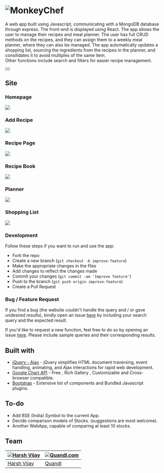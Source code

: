 # ![MonkeyChef](https://raw.githubusercontent.com/Marshall3c03/CapstoneMealPlanner/main/client/src/static/CSS/graphics/MonkeyChefLogo.png)

<table>
<td>
<tr>
  A web app built using Javascript, communicating with a MongoDB database through express. The front-end is displayed using React.
</tr>
<tr>
  The app allows the user to manage their recipes and meal planner. The user has full CRUD methods on the recipes, and they can assign them to a weekly meal planner, where they can also be managed. The app automatically updates a shopping list, sourcing the ingredients from the recipes in the planner, and consilidates it to avoid multiples of the same item.<br>
  Other functions include search and filters for easier recipe management.
</tr>
</td>
</table>

## Site

### Homepage

![](https://raw.githubusercontent.com/Marshall3c03/CapstoneMealPlanner/main/demo/Homepage.png)

### Add Recipe
![](https://raw.githubusercontent.com/Marshall3c03/CapstoneMealPlanner/main/demo/AddRecipe.png)

### Recipe Page
![](https://raw.githubusercontent.com/Marshall3c03/CapstoneMealPlanner/main/demo/RecipePage.png)

### Recipe Book
![](https://raw.githubusercontent.com/Marshall3c03/CapstoneMealPlanner/main/demo/RecipeBook.png)

### Planner
![](https://raw.githubusercontent.com/Marshall3c03/CapstoneMealPlanner/main/demo/Planner.png)

### Shopping List
![](https://raw.githubusercontent.com/Marshall3c03/CapstoneMealPlanner/main/demo/ShoppingList.png)


### Development

Follow these steps if you want to run and use the app:

- Fork the repo
- Create a new branch (`git checkout -b improve-feature`)
- Make the appropriate changes in the files
- Add changes to reflect the changes made
- Commit your changes (`git commit -am 'Improve feature'`)
- Push to the branch (`git push origin improve-feature`)
- Create a Pull Request 

### Bug / Feature Request

If you find a bug (the website couldn't handle the query and / or gave undesired results), kindly open an issue [here](https://github.com/iharsh234/WebApp/issues/new) by including your search query and the expected result.

If you'd like to request a new function, feel free to do so by opening an issue [here](https://github.com/iharsh234/WebApp/issues/new). Please include sample queries and their corresponding results.


## Built with 

- [jQuery - Ajax](http://www.w3schools.com/jquery/jquery_ref_ajax.asp) - jQuery simplifies HTML document traversing, event handling, animating, and Ajax interactions for rapid web development.
- [Google Chart API](https://developers.google.com/chart/interactive/docs/quick_start) - Free , Rich Gallery , Customizable and Cross-browser compatible.
- [Bootstrap](http://getbootstrap.com/) - Extensive list of components and  Bundled Javascript plugins.


## To-do
- Add BSE (India) Symbol to the current App.
- Decide comparison models of Stocks. (suggestions are most welcome).
- Another WebApp, capable of comparing at least 10 stocks.

## Team

[![Harsh Vijay](https://avatars1.githubusercontent.com/u/12688534?v=3&s=144)](https://github.com/iharsh234)  | [![Quandl.com](https://github.com/iharsh234/WebApp/blob/master/images/quandl.jpg)](https://www.quandl.com/)
---|---
[Harsh Vijay ](https://github.com/iharsh234) |[Quandl](https://www.quandl.com)



